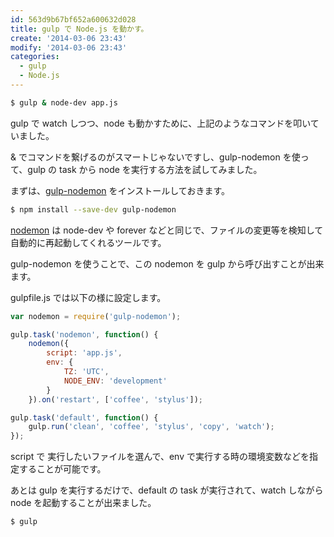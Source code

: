 ```yaml
---
id: 563d9b67bf652a600632d028
title: gulp で Node.js を動かす。
create: '2014-03-06 23:43'
modify: '2014-03-06 23:43'
categories:
  - gulp
  - Node.js
---
```


```bash
$ gulp & node-dev app.js
```

gulp で watch しつつ、node も動かすために、上記のようなコマンドを叩いていました。

& でコマンドを繋げるのがスマートじゃないですし、gulp-nodemon を使って、gulp の task から node を実行する方法を試してみました。

まずは、[gulp-nodemon](https://github.com/JacksonGariety/gulp-nodemon) をインストールしておきます。

```bash
$ npm install --save-dev gulp-nodemon
```

[nodemon](http://nodemon.io/) は node-dev や forever などと同じで、ファイルの変更等を検知して自動的に再起動してくれるツールです。

gulp-nodemon を使うことで、この nodemon を gulp から呼び出すことが出来ます。

<!-- more -->

gulpfile.js では以下の様に設定します。

```js
var nodemon = require('gulp-nodemon');

gulp.task('nodemon', function() {
	nodemon({
		script: 'app.js',
		env: {
			TZ: 'UTC',
			NODE_ENV: 'development'
		}
	}).on('restart', ['coffee', 'stylus']);

gulp.task('default', function() {
	gulp.run('clean', 'coffee', 'stylus', 'copy', 'watch');
});
```

script で 実行したいファイルを選んで、env で実行する時の環境変数などを指定することが可能です。

あとは gulp を実行するだけで、default の task が実行されて、watch しながら node を起動することが出来ました。

```bash
$ gulp
```
